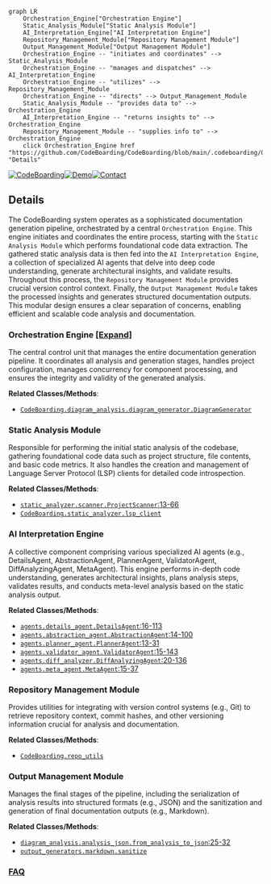 ```mermaid
graph LR
    Orchestration_Engine["Orchestration Engine"]
    Static_Analysis_Module["Static Analysis Module"]
    AI_Interpretation_Engine["AI Interpretation Engine"]
    Repository_Management_Module["Repository Management Module"]
    Output_Management_Module["Output Management Module"]
    Orchestration_Engine -- "initiates and coordinates" --> Static_Analysis_Module
    Orchestration_Engine -- "manages and dispatches" --> AI_Interpretation_Engine
    Orchestration_Engine -- "utilizes" --> Repository_Management_Module
    Orchestration_Engine -- "directs" --> Output_Management_Module
    Static_Analysis_Module -- "provides data to" --> Orchestration_Engine
    AI_Interpretation_Engine -- "returns insights to" --> Orchestration_Engine
    Repository_Management_Module -- "supplies info to" --> Orchestration_Engine
    click Orchestration_Engine href "https://github.com/CodeBoarding/CodeBoarding/blob/main/.codeboarding/Orchestration_Engine.md" "Details"
```

[![CodeBoarding](https://img.shields.io/badge/Generated%20by-CodeBoarding-9cf?style=flat-square)](https://github.com/CodeBoarding/GeneratedOnBoardings)[![Demo](https://img.shields.io/badge/Try%20our-Demo-blue?style=flat-square)](https://www.codeboarding.org/demo)[![Contact](https://img.shields.io/badge/Contact%20us%20-%20contact@codeboarding.org-lightgrey?style=flat-square)](mailto:contact@codeboarding.org)

## Details

The CodeBoarding system operates as a sophisticated documentation generation pipeline, orchestrated by a central `Orchestration Engine`. This engine initiates and coordinates the entire process, starting with the `Static Analysis Module` which performs foundational code data extraction. The gathered static analysis data is then fed into the `AI Interpretation Engine`, a collection of specialized AI agents that delve into deep code understanding, generate architectural insights, and validate results. Throughout this process, the `Repository Management Module` provides crucial version control context. Finally, the `Output Management Module` takes the processed insights and generates structured documentation outputs. This modular design ensures a clear separation of concerns, enabling efficient and scalable code analysis and documentation.

### Orchestration Engine [[Expand]](./Orchestration_Engine.md)
The central control unit that manages the entire documentation generation pipeline. It coordinates all analysis and generation stages, handles project configuration, manages concurrency for component processing, and ensures the integrity and validity of the generated analysis.


**Related Classes/Methods**:

- <a href="https://github.com/CodeBoarding/CodeBoarding/blob/main/diagram_analysis/diagram_generator.py" target="_blank" rel="noopener noreferrer">`CodeBoarding.diagram_analysis.diagram_generator.DiagramGenerator`</a>


### Static Analysis Module
Responsible for performing the initial static analysis of the codebase, gathering foundational code data such as project structure, file contents, and basic code metrics. It also handles the creation and management of Language Server Protocol (LSP) clients for detailed code introspection.


**Related Classes/Methods**:

- <a href="https://github.com/CodeBoarding/CodeBoarding/blob/main/static_analyzer/scanner.py#L13-L66" target="_blank" rel="noopener noreferrer">`static_analyzer.scanner.ProjectScanner`:13-66</a>
- <a href="https://github.com/CodeBoarding/CodeBoarding/blob/main/static_analyzer/lsp_client" target="_blank" rel="noopener noreferrer">`CodeBoarding.static_analyzer.lsp_client`</a>


### AI Interpretation Engine
A collective component comprising various specialized AI agents (e.g., DetailsAgent, AbstractionAgent, PlannerAgent, ValidatorAgent, DiffAnalyzingAgent, MetaAgent). This engine performs in-depth code understanding, generates architectural insights, plans analysis steps, validates results, and conducts meta-level analysis based on the static analysis output.


**Related Classes/Methods**:

- <a href="https://github.com/CodeBoarding/CodeBoarding/blob/main/agents/details_agent.py#L16-L113" target="_blank" rel="noopener noreferrer">`agents.details_agent.DetailsAgent`:16-113</a>
- <a href="https://github.com/CodeBoarding/CodeBoarding/blob/main/agents/abstraction_agent.py#L14-L100" target="_blank" rel="noopener noreferrer">`agents.abstraction_agent.AbstractionAgent`:14-100</a>
- <a href="https://github.com/CodeBoarding/CodeBoarding/blob/main/agents/planner_agent.py#L13-L31" target="_blank" rel="noopener noreferrer">`agents.planner_agent.PlannerAgent`:13-31</a>
- <a href="https://github.com/CodeBoarding/CodeBoarding/blob/main/agents/validator_agent.py#L15-L143" target="_blank" rel="noopener noreferrer">`agents.validator_agent.ValidatorAgent`:15-143</a>
- <a href="https://github.com/CodeBoarding/CodeBoarding/blob/main/agents/diff_analyzer.py#L20-L136" target="_blank" rel="noopener noreferrer">`agents.diff_analyzer.DiffAnalyzingAgent`:20-136</a>
- <a href="https://github.com/CodeBoarding/CodeBoarding/blob/main/agents/meta_agent.py#L15-L37" target="_blank" rel="noopener noreferrer">`agents.meta_agent.MetaAgent`:15-37</a>


### Repository Management Module
Provides utilities for integrating with version control systems (e.g., Git) to retrieve repository context, commit hashes, and other versioning information crucial for analysis and documentation.


**Related Classes/Methods**:

- <a href="https://github.com/CodeBoarding/CodeBoarding/blob/main/repo_utils" target="_blank" rel="noopener noreferrer">`CodeBoarding.repo_utils`</a>


### Output Management Module
Manages the final stages of the pipeline, including the serialization of analysis results into structured formats (e.g., JSON) and the sanitization and generation of final documentation outputs (e.g., Markdown).


**Related Classes/Methods**:

- <a href="https://github.com/CodeBoarding/CodeBoarding/blob/main/diagram_analysis/analysis_json.py#L25-L32" target="_blank" rel="noopener noreferrer">`diagram_analysis.analysis_json.from_analysis_to_json`:25-32</a>
- <a href="https://github.com/CodeBoarding/CodeBoarding/blob/main/output_generators/markdown.py" target="_blank" rel="noopener noreferrer">`output_generators.markdown.sanitize`</a>




### [FAQ](https://github.com/CodeBoarding/GeneratedOnBoardings/tree/main?tab=readme-ov-file#faq)
